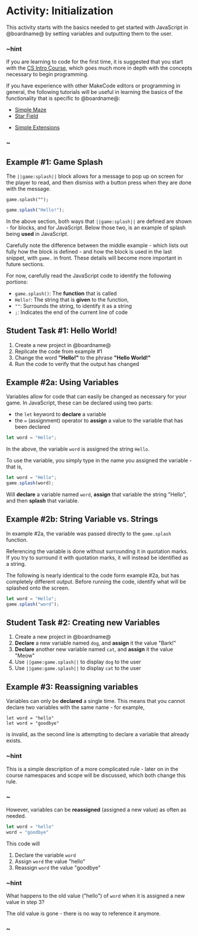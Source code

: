 # Activity: Initialization

This activity starts with the basics needed to get started with JavaScript in @boardname@ by setting variables and outputting them to the user.

### ~hint

If you are learning to code for the first time, it is suggested that you start with the [CS Intro Course](/courses/csintro), which goes much more in depth with the concepts necessary to begin programming.

If you have experience with other MakeCode editors or programming in general, the following tutorials will be useful in learning the basics of the functionality that is specific to @boardname@:

* [Simple Maze](/#tutorial:tutorials/simple-maze)
* [Star Field](/#tutorial:tutorials/star-field)
<!-- * [Happy Flower](/#tutorial:tutorials/happy-flower) -->
* [Simple Extensions](/#tutorial:tutorials/simple-extensions)
<!-- Add more tutorials in future to help bridge the gap more -->

### ~

## Example #1: Game Splash

The ``||game:splash||`` block allows for a message to pop up on screen for the player to read, and then dismiss with a button press when they are done with the message.

```sig
game.splash("");
```

```typescript
game.splash("Hello!");
```

In the above section, both ways that ``||game:splash||`` are defined are shown - for blocks, and for JavaScript. Below those two, is an example of splash being **used** in JavaScript.

Carefully note the difference between the middle example - which lists out fully how the block is defined - and how the block is used in the last snippet, with ``game.`` in front. These details will become more important in future sections.

For now, carefully read the JavaScript code to identify the following portions:

* ``game.splash()``: The **function** that is called
* ``Hello!``: The string that is **given** to the function,
* ``""``: Surrounds the string, to identify it as a string
* ``;``: Indicates the end of the current line of code

## Student Task #1: Hello World!

1. Create a new project in @boardname@
2. Replicate the code from example #1
3. Change the word **"Hello!"** to the phrase **"Hello World!"**
4. Run the code to verify that the output has changed

## Example #2a: Using Variables

Variables allow for code that can easily be changed as necessary for your game. In JavaScript, these can be declared using two parts:

* the ``let`` keyword to **declare** a variable
* the ``=`` (assignment) operator to **assign** a value to the variable that has been declared

```typescript
let word = "Hello";
```

In the above, the variable ``word`` is assigned the string ``Hello``.

To use the variable, you simply type in the name you assigned the variable - that is,

```typescript
let word = "Hello";
game.splash(word);
```

Will **declare** a variable named `word`, **assign** that variable the string "Hello", and then **splash** that variable.

## Example #2b: String Variable vs. Strings

In example #2a, the variable was passed directly to the ``game.splash`` function. 

Referencing the variable is done without surrounding it in quotation marks. If you try to surround it with quotation marks, it will instead be identified as a string.

The following is nearly identical to the code form example #2a, but has completely different output. Before running the code, identify what will be splashed onto the screen.

```typescript
let word = "Hello";
game.splash("word");
```

## Student Task #2: Creating new Variables

1. Create a new project in @boardname@
2. **Declare** a new variable named ``dog``, and **assign** it the value "Bark!"
3. **Declare** another new variable named ``cat``, and **assign** it the value "Meow"
4. Use ``||game:game.splash||`` to display ``dog`` to the user
5. Use ``||game:game.splash||`` to display ``cat`` to the user

## Example #3: Reassigning variables

Variables can only be **declared** a single time. This means that you cannot declare two variables with the same name - for example,

```typescript-ignore
let word = "hello"
let word = "goodbye"
```

is invalid, as the second line is attempting to declare a variable that already exists.

### ~hint

This is a simple description of a more complicated rule - later on in the course namespaces and scope will be discussed, which both change this rule.

### ~

However, variables can be **reassigned** (assigned a new value) as often as needed.

```typescript
let word = "hello"
word = "goodbye"
```

This code will

1. Declare the variable ``word``
2. Assign ``word`` the value "hello"
3. Reassign ``word`` the value "goodbye"

### ~hint

What happens to the old value ("hello") of ``word`` when it is assigned a new value in step 3?

The old value is gone - there is no way to reference it anymore.

### ~
